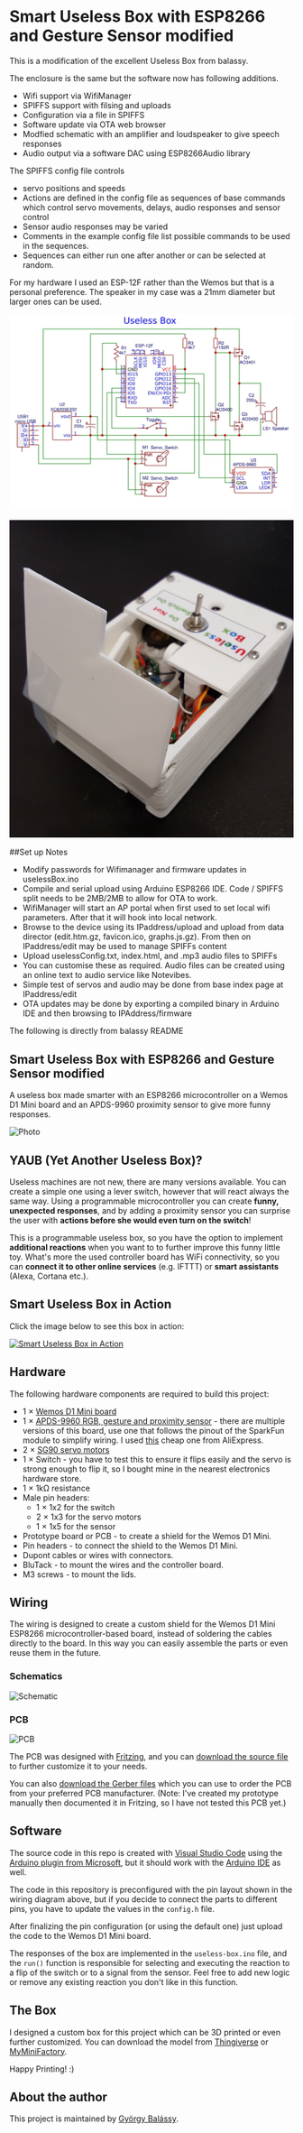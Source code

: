 # Smart Useless Box with ESP8266 and Gesture Sensor modified

This is a modification of the excellent Useless Box from balassy.

The enclosure is the same but the software now has following additions.

- Wifi support via WifiManager
- SPIFFS support with filsing and uploads
- Configuration via a file in SPIFFS
- Software update via OTA web browser
- Modfied schematic with an amplifier and loudspeaker to give speech responses
- Audio output via a software DAC using ESP8266Audio library

The SPIFFS config file controls
- servo positions and speeds 
- Actions are defined in the config file as sequences of base commands which control servo movements, delays, audio responses and sensor control
- Sensor audio responses may be varied
- Comments in the example config file list possible commands to be used in the sequences.
- Sequences can either run one after another or can be selected at random.

For my hardware I used an ESP-12F rather than the Wemos but that is a personal preference. The speaker in my case was a 21mm diameter but larger ones can be used.

![Schematic](./wiring/Schematic_UselessBox.jpg)

[![Smart Useless Box in Action](./media/Useless-Box1.jpg)](https://youtu.be/watch?v=ker99iGVxNo "Smart Useless Box in Action")

##Set up Notes

- Modify passwords for Wifimanager and firmware updates in uselessBox.ino
- Compile and serial upload using Arduino ESP8266 IDE. Code / SPIFFS split needs to be 2MB/2MB to allow for OTA to work.
- WifiManager will start an AP portal when first used to set local wifi parameters. After that it will hook into local network.
- Browse to the device using its IPaddress/upload and upload from data director (edit.htm.gz, favicon.ico, graphs.js.gz). From then on IPaddress/edit may be used to manage SPIFFs content
- Upload uselessConfig.txt, index.html, and .mp3 audio files to SPIFFs 
- You can customise these as required. Audio files can be created using an online text to audio service like Notevibes.
- Simple test of servos and audio may be done from base index page at IPaddress/edit
- OTA updates may be done by exporting a compiled binary in Arduino IDE and then browsing to IPAddress/firmware


The following is directly from balassy README

## Smart Useless Box with ESP8266 and Gesture Sensor modified

A useless box made smarter with an ESP8266 microcontroller on a Wemos D1 Mini board and an APDS-9960 proximity sensor to give more funny responses.

![Photo](./media/Useless-Box.jpg)

## YAUB (Yet Another Useless Box)?

Useless machines are not new, there are many versions available. You can create a simple one using a lever switch, however that will react always the same way. Using a programmable microcontroller you can create **funny, unexpected responses**, and by adding a proximity sensor you can surprise the user with **actions before she would even turn on the switch**!

This is a programmable useless box, so you have the option to implement **additional reactions** when you want to to further improve this funny little toy. What's more the used controller board has WiFi connectivity, so you can **connect it to other online services** (e.g. IFTTT) or **smart assistants** (Alexa, Cortana etc.).


## Smart Useless Box in Action

Click the image below to see this box in action:

[![Smart Useless Box in Action](./media/video-preview.png)](http://www.youtube.com/watch?v=x0kGetj1nt8 "Smart Useless Box in Action")


## Hardware

The following hardware components are required to build this project:

- 1 × [Wemos D1 Mini board](https://wiki.wemos.cc/products:d1:d1_mini)
- 1 × [APDS-9960 RGB, gesture and proximity sensor](https://www.sparkfun.com/products/12787) - there are multiple versions of this board, use one that follows the pinout of the SparkFun module to simplify wiring. I used [this](https://www.aliexpress.com/item/32768898229.html) cheap one from AliExpress.
- 2 × [SG90 servo motors](https://components101.com/servo-motor-basics-pinout-datasheet)
- 1 × Switch - you have to test this to ensure it flips easily and the servo is strong enough to flip it, so I bought mine in the nearest electronics hardware store.
- 1 × 1kΩ resistance
- Male pin headers:
  - 1 × 1x2 for the switch
  - 2 × 1x3 for the servo motors
  - 1 × 1x5 for the sensor
- Prototype board or PCB - to create a shield for the Wemos D1 Mini.
- Pin headers - to connect the shield to the Wemos D1 Mini.
- Dupont cables or wires with connectors.
- BluTack - to mount the wires and the controller board.
- M3 screws - to mount the lids.


## Wiring

The wiring is designed to create a custom shield for the Wemos D1 Mini ESP8266 microcontroller-based board, instead of soldering the cables directly to the board. In this way you can easily assemble the parts or even reuse them in the future.

### Schematics

![Schematic](./wiring/Useless-Box-Shield-v1-Schematic.png)

### PCB

![PCB](./wiring/Useless-Box-Shield-v1-PCB.png)

The PCB was designed with [Fritzing](https://fritzing.org), and you can [download the source file](./wiring/Useless-Box-Shield-v1.fzz) to further customize it to your needs.

You can also [download the Gerber files](./wiring/Useless-Box-Shield-v1-PCB-Gerber.zip) which you can use to order the PCB from your preferred PCB manufacturer. (Note: I've created my prototype manually then documented it in Fritzing, so I have not tested this PCB yet.)


## Software

The source code in this repo is created with [Visual Studio Code](https://code.visualstudio.com) using the [Arduino plugin from Microsoft](https://marketplace.visualstudio.com/items?itemName=vsciot-vscode.vscode-arduino), but it should work with the [Arduino IDE](https://www.arduino.cc/en/main/software) as well.

The code in this repository is preconfigured with the pin layout shown in the wiring diagram above, but if you decide to connect the parts to different pins, you have to update the values in the `config.h` file.

After finalizing the pin configuration (or using the default one) just upload the code to the Wemos D1 Mini board.

The responses of the box are implemented in the `useless-box.ino` file, and the `run()` function is responsible for selecting and executing the reaction to a flip of the switch or to a signal from the sensor. Feel free to add new logic or remove any existing reaction you don't like in this function.


## The Box

I designed a custom box for this project which can be 3D printed or even further customized. You can download the model from [Thingiverse](https://www.thingiverse.com/thing:3856965) or [MyMiniFactory](https://www.myminifactory.com/object/3d-print-100944).

Happy Printing! :)


## About the author

This project is maintained by [György Balássy](https://linkedin.com/in/balassy).
